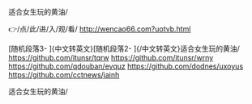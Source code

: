 
适合女生玩的黄油/




👉/点/此/进/入/观/看/ http://wencao66.com?uotvb.html




[随机段落3-
]{中文转英文}[随机段落2-
]{/中文转英文}适合女生玩的黄油/ https://github.com/itunsr/tqrw
https://github.com/itunsr/wrny
https://github.com/qdouban/evquz
https://github.com/dodnes/uxoyus
https://github.com/cctnews/jainh





适合女生玩的黄油/
